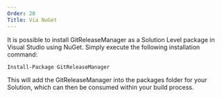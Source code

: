 ```yaml
---
Order: 20
Title: Via NuGet
---
```


It is possible to install GitReleaseManager as a Solution Level package in
Visual Studio using NuGet. Simply execute the following installation command:

```bash
Install-Package GitReleaseManager
```

This will add the GitReleaseManager into the packages folder for your Solution,
which can then be consumed within your build process.
